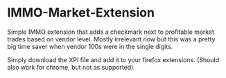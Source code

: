 # IMMO-Market-Extension
Simple IMMO extension that adds a checkmark next to profitable market trades based on vendor level. Mostly irrelevant now but this was a pretty big time saver when vendor 100s were in the single digits.

Simply download the XPI file and add it to your firefox extensions. (Should also work for chrome, but not as supported)
